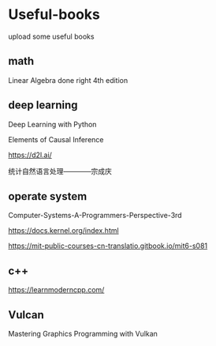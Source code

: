 # Useful-books
upload some useful books

## math
Linear Algebra done right 4th edition

## deep learning
Deep Learning with Python

Elements of Causal Inference

https://d2l.ai/

统计自然语言处理————宗成庆

## operate system
Computer-Systems-A-Programmers-Perspective-3rd

https://docs.kernel.org/index.html

https://mit-public-courses-cn-translatio.gitbook.io/mit6-s081

## c++
https://learnmoderncpp.com/

## Vulcan
Mastering Graphics Programming with Vulkan
